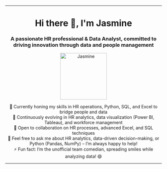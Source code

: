 

---

<h1 align="center">Hi there 👋, I'm Jasmine</h1>  
<h3 align="center">A passionate HR professional & Data Analyst, committed to driving innovation through data and people management</h3>  

<p align="center">  
<img src="/mnt/data/file-Td8rYDvqcSNPv6iCVk32OcaC" alt="Jasmine" width="150" />  
</p>  

<p align="center">  
🔭 Currently honing my skills in HR operations, Python, SQL, and Excel to bridge people and data  
<br>  
🌱 Continuously evolving in HR analytics, data visualization (Power BI, Tableau), and workforce management  
<br>  
🤝 Open to collaboration on HR processes, advanced Excel, and SQL techniques  
<br>  
💬 Feel free to ask me about HR analytics, data-driven decision-making, or Python (Pandas, NumPy) – I’m always happy to help!  
<br>  
⚡ Fun fact: I’m the unofficial team comedian, spreading smiles while analyzing data! 😄  
</p>  

---


